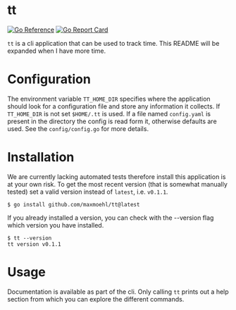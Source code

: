 # tt

[![Go Reference](https://pkg.go.dev/badge/github.com/maxmoehl/tt.svg)](https://pkg.go.dev/github.com/maxmoehl/tt)
[![Go Report Card](https://goreportcard.com/badge/github.com/maxmoehl/tt)](https://goreportcard.com/report/github.com/maxmoehl/tt)

`tt` is a cli application that can be used to track time. This README will be expanded
when I have more time.

# Configuration

The environment variable `TT_HOME_DIR` specifies where the application should look for
a configuration file and store any information it collects. If `TT_HOME_DIR` is not set
`$HOME/.tt` is used. If a file named `config.yaml` is present in the directory the
config is read form it, otherwise defaults are used. See the `config/config.go` for
more details.

# Installation

We are currently lacking automated tests therefore install this application is at your
own risk. To get the most recent version (that is somewhat manually tested) set a valid
version instead of `latest`, i.e. `v0.1.1`.

```
$ go install github.com/maxmoehl/tt@latest
```

If you already installed a version, you can check with the --version flag which version
you have installed.

```
$ tt --version
tt version v0.1.1
```

# Usage

Documentation is available as part of the cli. Only calling `tt` prints out a help
section from which you can explore the different commands.
